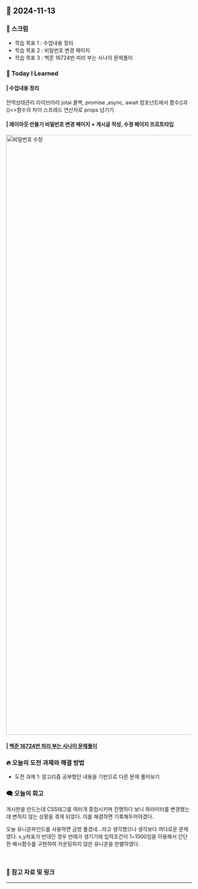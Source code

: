 ## 📆 2024-11-13

### 🔔 스크럼

- 학습 목표 1 : 수업내용 정리
- 학습 목표 2 : 비밀번호 변경 페이지
- 학습 목표 3 : 백준 16724번 피리 부는 사나이 문제풀이
  <br/>

### 🚀 Today I Learned

#### | 수업내용 정리
전역상태관리 라이브러리 jotai
콜백, promise ,async, await
컴포넌트에서 함수()과 ()=>함수의 차이
스프레드 연산자로 props 넘기기

#### | 레이아웃 만들기 비밀번호 변경 페이지 + 게시글 작성, 수정 페이지 프로토타입
<img width="1624" alt="비밀번호 수정" src="https://github.com/user-attachments/assets/966acc7f-633f-4c6b-a7ff-16b01caee44f">

#### | [백준 16724번 피리 부는 사나이 문제풀이](https://github.com/availrum/newb/blob/main/ThePiedPiper.cpp)

### 🔥 오늘의 도전 과제와 해결 방법

- 도전 과제 1: 알고리즘 공부했던 내용을 기반으로 다른 문제 풀어보기
  <br/>

### 🗨️ 오늘의 회고

<!--
- 오늘의 학습 경험에 대한 자유로운 생각이나 느낀 점을 기록합니다.
- 성공적인 점, 개선해야 할 점, 새롭게 시도하고 싶은 방법 등을 포함할 수 있습니다.-->

게시판을 만드는데 CSS태그를 여러개 중첩시키며 진행하다 보니 파라미터를 변경했는데 변하지 않는 상황을 겪게 되었다.
이를 해결하면 기록해두어야겠다.

오늘 유니온파인드를 사용하면 금방 풀겠네...라고 생각했으나 생각보다 까다로운 문제였다.
x,y좌표가 반대인 경우 반례가 생기기에 입력조건이 1~1000임을 이용해서 간단한 해시함수를 구현하여 카운팅하지 않은 유니온을 판별하였다.

  <br/>

### 📰 참고 자료 및 링크
---

